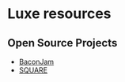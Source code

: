 
# Luxe resources


## Open Source Projects

* [BaconJam](https://github.com/Dvergar/BaconJam)
* [SQUARE](https://github.com/Eiyeron/-SQUARE-)